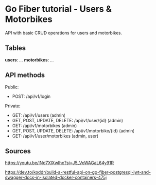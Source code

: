 # Go Fiber tutorial - Users & Motorbikes

API with basic CRUD operations for users and motorbikes.

## Tables

**users**: ...
**motorbikes**: ...

## API methods

Public:
  - POST: /api/v1/login

Private:
  - GET: /api/v1/users (admin)
  - GET, POST, UPDATE, DELETE: /api/v1/user/{id} (admin)
  - GET: /api/v1/motorbikes (admin)
  - GET, POST, UPDATE, DELETE: /api/v1/motorbike/{id} (admin)
  - GET: /api/v1/user/motorbikes (admin, user)

## Sources

https://youtu.be/lNd7XlXwlho?si=J5_VoWAGaL64y91R

https://dev.to/koddr/build-a-restful-api-on-go-fiber-postgresql-jwt-and-swagger-docs-in-isolated-docker-containers-475j
